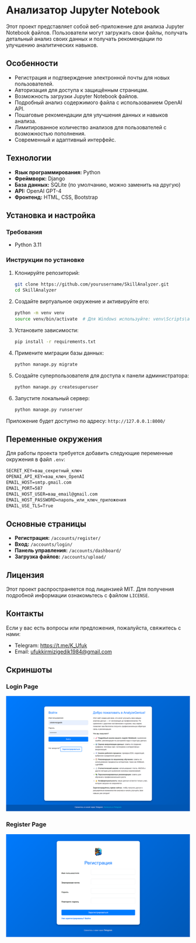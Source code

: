 # Анализатор Jupyter Notebook

Этот проект представляет собой веб-приложение для анализа Jupyter Notebook файлов. Пользователи могут загружать свои файлы, получать детальный анализ своих данных и получать рекомендации по улучшению аналитических навыков.

## Особенности
- Регистрация и подтверждение электронной почты для новых пользователей.
- Авторизация для доступа к защищённым страницам.
- Возможность загрузки Jupyter Notebook файлов.
- Подробный анализ содержимого файла с использованием OpenAI API.
- Пошаговые рекомендации для улучшения данных и навыков анализа.
- Лимитированное количество анализов для пользователей с возможностью пополнения.
- Современный и адаптивный интерфейс.

## Технологии
- **Язык программирования:** Python
- **Фреймворк:** Django
- **База данных:** SQLite (по умолчанию, можно заменить на другую)
- **API:** OpenAI GPT-4
- **Фронтенд:** HTML, CSS, Bootstrap

## Установка и настройка

### Требования
- Python 3.11


### Инструкции по установке
1. Клонируйте репозиторий:
   ```bash
   git clone https://github.com/yourusername/SkillAnalyzer.git
   cd SkillAnalyzer
   ```
2. Создайте виртуальное окружение и активируйте его:
   ```bash
   python -m venv venv
   source venv/bin/activate  # Для Windows используйте: venv\Scripts\activate
   ```
3. Установите зависимости:
   ```bash
   pip install -r requirements.txt
   ```
4. Примените миграции базы данных:
   ```bash
   python manage.py migrate
   ```
5. Создайте суперпользователя для доступа к панели администратора:
   ```bash
   python manage.py createsuperuser
   ```
6. Запустите локальный сервер:
   ```bash
   python manage.py runserver
   ```

Приложение будет доступно по адресу: `http://127.0.0.1:8000/`

## Переменные окружения
Для работы проекта требуется добавить следующие переменные окружения в файл `.env`:

```
SECRET_KEY=ваш_секретный_ключ
OPENAI_API_KEY=ваш_ключ_OpenAI
EMAIL_HOST=smtp.gmail.com
EMAIL_PORT=587
EMAIL_HOST_USER=ваш_email@gmail.com
EMAIL_HOST_PASSWORD=пароль_или_ключ_приложения
EMAIL_USE_TLS=True
```

## Основные страницы
- **Регистрация:** `/accounts/register/`
- **Вход:** `/accounts/login/`
- **Панель управления:** `/accounts/dashboard/`
- **Загрузка файлов:** `/accounts/upload/`

## Лицензия
Этот проект распространяется под лицензией MIT. Для получения подробной информации ознакомьтесь с файлом `LICENSE`.

## Контакты
Если у вас есть вопросы или предложения, пожалуйста, свяжитесь с нами:
- Telegram: https://t.me/K_Ufuk
- Email: ufukkirmizigedik1984@gmail.com

## Скриншоты
### Login Page
![Login](media/img/login.png)

### Register Page
![Register](media/img/register.png)
